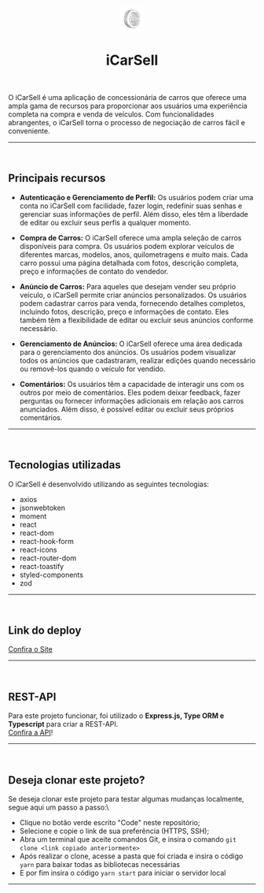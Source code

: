 <center>
  <img src="public/favIco.png"  width="50" height="50"> 
  
  # iCarSell
</center>

$~$

O iCarSell é uma aplicação de concessionária de carros que oferece uma ampla gama de recursos para proporcionar aos usuários uma experiência completa na compra e venda de veículos. Com funcionalidades abrangentes, o iCarSell torna o processo de negociação de carros fácil e conveniente.

---

$~$

## Principais recursos

- **Autenticação e Gerenciamento de Perfil:** Os usuários podem criar uma conta no iCarSell com facilidade, fazer login, redefinir suas senhas e gerenciar suas informações de perfil. Além disso, eles têm a liberdade de editar ou excluir seus perfis a qualquer momento.

- **Compra de Carros:** O iCarSell oferece uma ampla seleção de carros disponíveis para compra. Os usuários podem explorar veículos de diferentes marcas, modelos, anos, quilometragens e muito mais. Cada carro possui uma página detalhada com fotos, descrição completa, preço e informações de contato do vendedor.

- **Anúncio de Carros:** Para aqueles que desejam vender seu próprio veículo, o iCarSell permite criar anúncios personalizados. Os usuários podem cadastrar carros para venda, fornecendo detalhes completos, incluindo fotos, descrição, preço e informações de contato. Eles também têm a flexibilidade de editar ou excluir seus anúncios conforme necessário.

- **Gerenciamento de Anúncios:** O iCarSell oferece uma área dedicada para o gerenciamento dos anúncios. Os usuários podem visualizar todos os anúncios que cadastraram, realizar edições quando necessário ou removê-los quando o veículo for vendido.

- **Comentários:** Os usuários têm a capacidade de interagir uns com os outros por meio de comentários. Eles podem deixar feedback, fazer perguntas ou fornecer informações adicionais em relação aos carros anunciados. Além disso, é possível editar ou excluir seus próprios comentários.

---

$~$

## Tecnologias utilizadas

O iCarSell é desenvolvido utilizando as seguintes tecnologias:

- axios
- jsonwebtoken
- moment
- react
- react-dom
- react-hook-form
- react-icons
- react-router-dom
- react-toastify
- styled-components
- zod

---

$~$

## Link do deploy

[Confira o Site](https://motors-shop-front-olive.vercel.app/)

---

$~$

## REST-API

Para este projeto funcionar, foi utilizado o **Express.js, Type ORM e Typescript** para criar a REST-API.\
[Confira a API](https://github.com/ICarSell/ICarSell-backEnd)!

---

$~$

## Deseja clonar este projeto?

Se deseja clonar este projeto para testar algumas mudanças localmente, segue aqui um passo a passo:\

- Clique no botão verde escrito "Code" neste repositório;
- Selecione e copie o link de sua preferência (HTTPS, SSH);
- Abra um terminal que aceite comandos Git, e insira o comando `git clone <link copiado anteriormente>`
- Após realizar o clone, acesse a pasta que foi criada e insira o código `yarn` para baixar todas as bibliotecas necessárias
- E por fim insira o código `yarn start` para iniciar o servidor local

---
